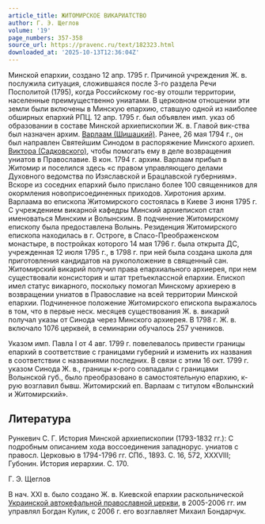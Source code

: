 ```yaml
---
article_title: ЖИТОМИРСКОЕ ВИКАРИАТСТВО
author: Г. Э. Щеглов
volume: '19'
page_numbers: 357-358
source_url: https://pravenc.ru/text/182323.html
downloaded_at: '2025-10-13T12:36:04Z'
---
```


Минской епархии, создано 12 апр. 1795 г. Причиной учреждения Ж. в. послужила ситуация, сложившаяся после 3-го раздела Речи Посполитой (1795), когда Российскому гос-ву отошли территории, населенные преимущественно униатами. В церковном отношении эти земли были включены в Минскую епархию, ставшую одной из наиболее обширных епархий РПЦ. 12 апр. 1795 г. был объявлен имп. указ об образовании в составе Минской архиепископии Ж. в. Главой вик-ства был назначен архим. [Варлаам (Шишацкий)](<https://pravenc.ru/text/Варлаам (Шишацкий).html>). Ранее, 26 мая 1794 г., он был направлен Святейшим Синодом в распоряжение Минского архиеп. [Виктора (Садковского)](<https://pravenc.ru/text/Виктора (Садковского).html>), чтобы помогать ему в деле возвращения униатов в Православие. В кон. 1794 г. архим. Варлаам прибыл в Житомир и поселился здесь «с правом управляющего делами Духовного ведомства по Изяславской и Брацлавской губерниям». Вскоре из соседних епархий было прислано более 100 священников для окормления новоприсоединенных приходов. Хиротония архим. Варлаама во епископа Житомирского состоялась в Киеве 3 июня 1795 г. С учреждением викарной кафедры Минский архиепископ стал именоваться Минским и Волынским. В подчинение Житомирскому епископу была предоставлена Волынь. Резиденция Житомирского епископа находилась в г. Остроге, в Спасо-Преображенском монастыре, в постройках которого 14 мая 1796 г. была открыта ДС, учрежденная 12 июля 1795 г., в 1798 г. при ней была создана школа для приготовления кандидатов на рукоположение в священный сан. Житомирский викарий получил права епархиального архиерея, при нем существовали консистория и штат третьеклассной епархии. Епископ имел статус викарного, поскольку помогал Минскому архиерею в возвращении униатов в Православие на всей территории Минской епархии. Подчиненное положение Житомирского епископа выражалось в том, что в первые неск. месяцев существования Ж. в. викарий получал указы от Синода через Минского архиерея. В 1798 г. Ж. в. включало 1076 церквей, в семинарии обучалось 257 учеников.

Указом имп. Павла I от 4 авг. 1799 г. повелевалось привести границы епархий в соответствие с границами губерний и изменить их названия в соответствии с названиями последних. В связи с этим 16 окт. 1799 г. указом Синода Ж. в., границы к-рого совпадали с границами Волынской губ., было преобразовано в самостоятельную епархию, к-рую возглавил бывш. Житомирский еп. Варлаам с титулом «Волынский и Житомирский».

## Литература

Рункевич С. Г. История Минской архиепископии (1793-1832 гг.): С подробным описанием хода воссоединения западнорус. униатов с правосл. Церковью в 1794-1796 гг. СПб., 1893. С. 16, 572, XXXVIII; Губонин. История иерархии. С. 170.

Г. Э. Щеглов 

В нач. XXI в. было создано Ж. в. Киевской епархии раскольнической [Украинской автокефальной православной церкви](<https://pravenc.ru/text/Украинская автокефальная православная церковь.html>), в 2005-2006 гг. им управлял Богдан Кулик, с 2006 г. его возглавляет Михаил Бондарчук.
